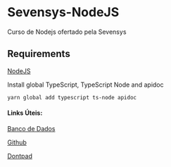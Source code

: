 # Sevensys-NodeJS

Curso de Nodejs ofertado pela Sevensys

## Requirements

[NodeJS](https://nodejs.org/en/)

Install global TypeScript, TypeScript Node and apidoc

```
yarn global add typescript ts-node apidoc
```

#### Links Úteis:

[Banco de Dados](http://mysql-nodejs.mauricioschmitz.com.br:9191/)

[Github](https://github.com/schmitz-mauricio/sevensys-nodejs/)

[Dontpad](http://dontpad.com/nodejs-sevensys)
